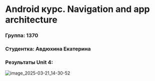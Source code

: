 # Android курс. Navigation and app architecture
### Группа: 1370
### Студентка: Авдюхина Екатерина
### Результаты Unit 4:
![image_2025-03-21_14-30-52](https://github.com/user-attachments/assets/7c1257c2-e030-43f2-ad5c-215cd37db32b)
